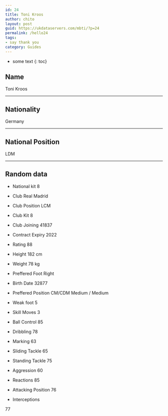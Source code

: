 ```yaml
---
id: 24
title: Toni Kroos
author: chito
layout: post
guid: https://ukdataservers.com/mbti/?p=24
permalink: /hello24
tags:
- say thank you
category: Guides
---
```


* some text
{: toc}


## Name  
Toni Kroos 

* * *

## Nationality  
Germany 

* * *

## National Position  
LDM 

* * *

## Random data 

  * National kit 
8 

  * Club 
Real Madrid 

  * Club Position 
LCM 

  * Club Kit 
8 

  * Club Joining 
41837 

  * Contract Expiry 
2022 

  * Rating 
88 

  * Height 
182 cm 

  * Weight 
78 kg 

  * Preffered Foot 
Right 

  * Birth Date 
32877 

  * Preffered Position 
CM/CDM Medium / Medium 

  * Weak foot 
5 

  * Skill Moves 
3 

  * Ball Control 
85 

  * Dribbling 
78 

  * Marking 
63 

  * Sliding Tackle 
65 

  * Standing Tackle 
75 

  * Aggression 
60 

  * Reactions 
85 

  * Attacking Position 
76 

  * Interceptions 

77